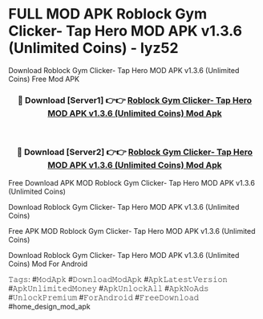 # FULL MOD APK Roblock Gym Clicker- Tap Hero MOD APK v1.3.6 (Unlimited Coins) - lyz52
Download Roblock Gym Clicker- Tap Hero MOD APK v1.3.6 (Unlimited Coins) Free Mod APK

<div align="center">
<h3>🔴 Download [Server1] 👉👉 <a href="https://apk-comot.site?title=Roblock_Gym_Clicker-_Tap_Hero_MOD_APK_v1.3.6_(Unlimited_Coins)">Roblock Gym Clicker- Tap Hero MOD APK v1.3.6 (Unlimited Coins) Mod Apk</a></h3><br>

<h3>🔴 Download [Server2] 👉👉 <a href="https://apk-comot.site?title=Roblock_Gym_Clicker-_Tap_Hero_MOD_APK_v1.3.6_(Unlimited_Coins)">Roblock Gym Clicker- Tap Hero MOD APK v1.3.6 (Unlimited Coins) Mod Apk</a></h3>
</div>


Free Download APK MOD Roblock Gym Clicker- Tap Hero MOD APK v1.3.6 (Unlimited Coins)

Download Roblock Gym Clicker- Tap Hero MOD APK v1.3.6 (Unlimited Coins) 

Free APK MOD Roblock Gym Clicker- Tap Hero MOD APK v1.3.6 (Unlimited Coins) 

Download Roblock Gym Clicker- Tap Hero MOD APK v1.3.6 (Unlimited Coins) Mod For Android

𝚃𝚊𝚐𝚜: #𝙼𝚘𝚍𝙰𝚙𝚔 #𝙳𝚘𝚠𝚗𝚕𝚘𝚊𝚍𝙼𝚘𝚍𝙰𝚙𝚔 #𝙰𝚙𝚔𝙻𝚊𝚝𝚎𝚜𝚝𝚅𝚎𝚛𝚜𝚒𝚘𝚗 #𝙰𝚙𝚔𝚄𝚗𝚕𝚒𝚖𝚒𝚝𝚎𝚍𝙼𝚘𝚗𝚎𝚢 #𝙰𝚙𝚔𝚄𝚗𝚕𝚘𝚌𝚔𝙰𝚕𝚕 #𝙰𝚙𝚔𝙽𝚘𝙰𝚍𝚜 #𝚄𝚗𝚕𝚘𝚌𝚔𝙿𝚛𝚎𝚖𝚒𝚞𝚖 #𝙵𝚘𝚛𝙰𝚗𝚍𝚛𝚘𝚒𝚍 #𝙵𝚛𝚎𝚎𝙳𝚘𝚠𝚗𝚕𝚘𝚊𝚍 #home_design_mod_apk